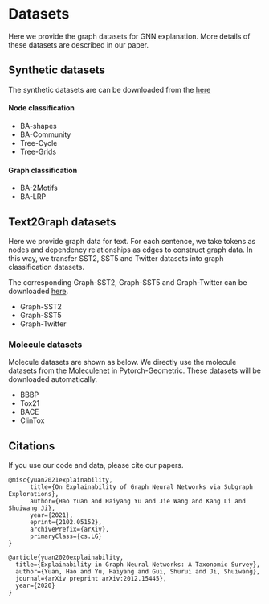 # Datasets

Here we provide the graph datasets for GNN explanation.
More details of these datasets are described in our paper.

  
## Synthetic datasets
The synthetic datasets are can be downloaded from the 
[here](https://mailustceducn-my.sharepoint.com/:u:/g/personal/yhy12138_mail_ustc_edu_cn/ETK3CTHgFQVFhzIFB5piofQBv2Av-TsX_rnweymigve_hg?e=SyQjEX)

#### Node classification 
* BA-shapes 
* BA-Community
* Tree-Cycle 
* Tree-Grids

#### Graph classification 
* BA-2Motifs 
* BA-LRP 

## Text2Graph datasets

Here we provide graph data for text.
For each sentence, we take tokens as nodes and dependency relationships as edges to construct graph data.
In this way, we transfer SST2, SST5 and Twitter datasets into graph classification datasets.

The corresponding Graph-SST2, Graph-SST5 and Graph-Twitter can be downloaded
[here](https://drive.google.com/drive/folders/1aWKyqXTuiWgW7vFoxa8twCYscnyT_MzO?usp=sharing).

* Graph-SST2
* Graph-SST5
* Graph-Twitter 


### Molecule datasets

Molecule datasets are shown as below. 
We directly use the molecule datasets from the [Moleculenet](http://moleculenet.ai/datasets-1)
in Pytorch-Geometric. 
These datasets will be downloaded automatically. 
 
* BBBP
* Tox21
* BACE
* ClinTox

## Citations
If you use our code and data, please cite our papers.

```
@misc{yuan2021explainability,
      title={On Explainability of Graph Neural Networks via Subgraph Explorations}, 
      author={Hao Yuan and Haiyang Yu and Jie Wang and Kang Li and Shuiwang Ji},
      year={2021},
      eprint={2102.05152},
      archivePrefix={arXiv},
      primaryClass={cs.LG}
}
```

```
@article{yuan2020explainability,
  title={Explainability in Graph Neural Networks: A Taxonomic Survey},
  author={Yuan, Hao and Yu, Haiyang and Gui, Shurui and Ji, Shuiwang},
  journal={arXiv preprint arXiv:2012.15445},
  year={2020}
}
```
